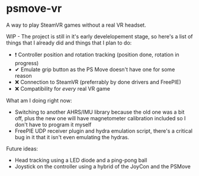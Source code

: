 # psmove-vr
A way to play SteamVR games without a real VR headset.

WIP - The project is still in it's early develelopement stage, so here's a list of things that I already did and things that I plan to do:

+ ❗ Controller position and rotation tracking (position done, rotation in progress)
+ ✔ Emulate grip button as the PS Move doesn't have one for some reason
+ ❌ Connection to SteamVR (preferrably by done drivers and FreePIE)
+ ❌ Compatibility for *every* real VR game

What am I doing right now:
- Switching to another AHRS/IMU library because the old one was a bit off, plus the new one will have magnetometer calibration included so I don't have to program it myself
- FreePIE UDP receiver plugin and hydra emulation script, there's a critical bug in it that it isn't even emulating the hydras.

Future ideas:
- Head tracking using a LED diode and a ping-pong ball
- Joystick on the controller using a hybrid of the JoyCon and the PSMove
